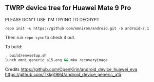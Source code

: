 ## TWRP device tree for Huawei Mate 9 Pro

PLEASE DON'T USE. I'M TRYING TO DECRYPT

```
repo init -u https://github.com/omnirom/android.git -b android-7.1
```

Then run `repo sync` to check it out.

To build:

```sh
. build/envsetup.sh
lunch omni_generic_a15-eng && mka recoveryimage
```

Credits
https://github.com/OpenKirin/android_device_huawei_eva
https://github.com/Tkkg1994/android_device_generic_a15
